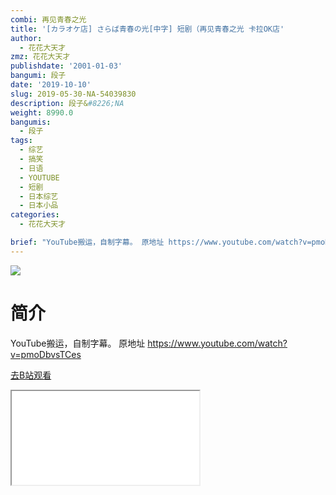 ```yaml
---
combi: 再见青春之光
title: '[カラオケ店] さらば青春の光[中字] 短剧（再见青春之光 卡拉OK店'
author:
  - 花花大天才
zmz: 花花大天才
publishdate: '2001-01-03'
bangumi: 段子
date: '2019-10-10'
slug: 2019-05-30-NA-54039830
description: 段子&#8226;NA
weight: 8990.0
bangumis:
  - 段子
tags:
  - 综艺
  - 搞笑
  - 日语
  - YOUTUBE
  - 短剧
  - 日本综艺
  - 日本小品
categories:
  - 花花大天才

brief: "YouTube搬运，自制字幕。 原地址 https://www.youtube.com/watch?v=pmoDbvsTCes"
---
```

![](https://raw.githubusercontent.com/tcgriffith/owaraisite/master/static/tmpimg/8b4c82484e0029bd076e505686ae588a31ead31f.jpg.480.jpg)
# 简介  
YouTube搬运，自制字幕。
原地址  https://www.youtube.com/watch?v=pmoDbvsTCes  

[去B站观看](https://www.bilibili.com/video/av54039830/)
<div class ="resp-container"><iframe class="testiframe" src="//player.bilibili.com/player.html?aid=54039830"", scrolling="no", allowfullscreen="true" > </iframe></div> 
